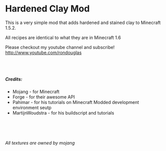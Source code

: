 Hardened Clay Mod
=================

This is a very simple mod that adds hardened and stained clay to Minecraft 1.5.2.

All recipes are identical to what they are in Minecraft 1.6


Please checkout my youtube channel and subscribe!  
http://www.youtube.com/rondouglas


<br/><br/>
##### Credits:
* Mojang - for Minecraft
* Forge - for their awesome API
* Pahimar - for his tutorials on Minecraft Modded development environment seutp
* MartijnWoudstra - for his buildscript and tutorials


<br/><br/><br/>  
  

_All textures are owned by mojang_
